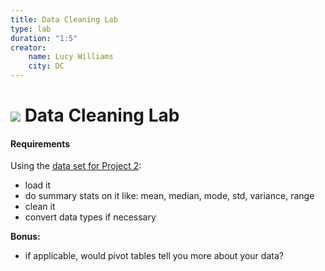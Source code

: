 ```yaml
---
title: Data Cleaning Lab
type: lab
duration: "1:5"
creator:
    name: Lucy Williams
    city: DC
---
```


# ![](https://ga-dash.s3.amazonaws.com/production/assets/logo-9f88ae6c9c3871690e33280fcf557f33.png) Data Cleaning Lab

#### Requirements

Using the [data set for Project 2](./assets/datasets/billboard.csv):
- load it
- do summary stats on it like: mean, median, mode, std, variance, range
- clean it
- convert data types if necessary

**Bonus:**
- if applicable, would pivot tables tell you more about your data?


